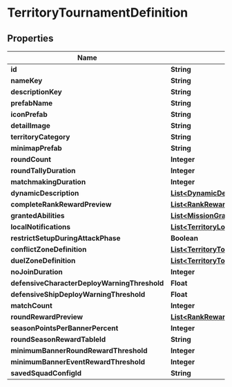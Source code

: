 

# TerritoryTournamentDefinition


## Properties

| Name | Type | Description | Notes |
|------------ | ------------- | ------------- | -------------|
|**id** | **String** |  |  [optional] |
|**nameKey** | **String** |  |  [optional] |
|**descriptionKey** | **String** |  |  [optional] |
|**prefabName** | **String** |  |  [optional] |
|**iconPrefab** | **String** |  |  [optional] |
|**detailImage** | **String** |  |  [optional] |
|**territoryCategory** | **String** |  |  [optional] |
|**minimapPrefab** | **String** |  |  [optional] |
|**roundCount** | **Integer** |  |  [optional] |
|**roundTallyDuration** | **Integer** |  |  [optional] |
|**matchmakingDuration** | **Integer** |  |  [optional] |
|**dynamicDescription** | [**List&lt;DynamicDescription&gt;**](DynamicDescription.md) |  |  [optional] |
|**completeRankRewardPreview** | [**List&lt;RankRewardPreview&gt;**](RankRewardPreview.md) |  |  [optional] |
|**grantedAbilities** | [**List&lt;MissionGrantedAbility&gt;**](MissionGrantedAbility.md) |  |  [optional] |
|**localNotifications** | [**List&lt;TerritoryLocalNote&gt;**](TerritoryLocalNote.md) |  |  [optional] |
|**restrictSetupDuringAttackPhase** | **Boolean** |  |  [optional] |
|**conflictZoneDefinition** | [**List&lt;TerritoryTournamentConflictZoneDefinition&gt;**](TerritoryTournamentConflictZoneDefinition.md) |  |  [optional] |
|**duelZoneDefinition** | [**List&lt;TerritoryTournamentDuelZoneDefinition&gt;**](TerritoryTournamentDuelZoneDefinition.md) |  |  [optional] |
|**noJoinDuration** | **Integer** |  |  [optional] |
|**defensiveCharacterDeployWarningThreshold** | **Float** |  |  [optional] |
|**defensiveShipDeployWarningThreshold** | **Float** |  |  [optional] |
|**matchCount** | **Integer** |  |  [optional] |
|**roundRewardPreview** | [**List&lt;RankRewardPreview&gt;**](RankRewardPreview.md) |  |  [optional] |
|**seasonPointsPerBannerPercent** | **Integer** |  |  [optional] |
|**roundSeasonRewardTableId** | **String** |  |  [optional] |
|**minimumBannerRoundRewardThreshold** | **Integer** |  |  [optional] |
|**minimumBannerEventRewardThreshold** | **Integer** |  |  [optional] |
|**savedSquadConfigId** | **String** |  |  [optional] |



